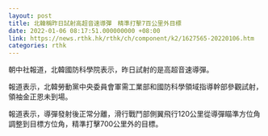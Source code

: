 ```yaml
---
layout: post
title: 北韓稱昨日試射高超音速導彈　精準打擊7百公里外目標
date: 2022-01-06 08:17:51.000000000 +08:00
link: https://news.rthk.hk/rthk/ch/component/k2/1627565-20220106.htm
categories: rthk
---
```


朝中社報道，北韓國防科學院表示，昨日試射的是高超音速導彈。

報道表示，北韓勞動黨中央委員會軍需工業部和國防科學領域指導幹部參觀試射，領袖金正恩未到場。

報道表示，導彈發射後正常分離，滑行戰鬥部側翼飛行120公里從導彈瞄準方位角調整到目標方位角，精準打擊700公里外的目標。
